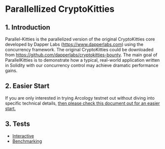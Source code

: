 # Parallellized CryptoKitties

## 1. Introduction

Parallel-Kitties is the parallelized version of the original CryptoKitties core developed by Dapper Labs (https://www.dapperlabs.com) using the concurrency framework.
The original CryptoKitties could be downloaded from https://github.com/dapperlabs/cryptokitties-bounty. The main goal of ParallelKitties is to demonstrate how a typical, 
real-world application written in Solidity with our concurrency control may achieve dramatic performance gains.

## **2. Easier Start**

If you are only interested in trying Arcology testnet out without diving into specific technical details, [then please check this document out for an easier start.](./parallel-kitties-test-scripts.md)

## 3. Tests

- [Interactive](/doc/pk-interactive.md)
- [Benchmarking](/doc/pk-benchmarking.md)
